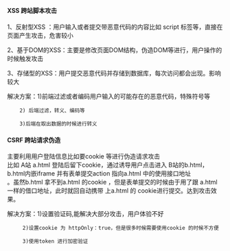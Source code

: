 #### XSS 跨站脚本攻击
1、反射型XSS ：用户输入或者提交带恶意代码的内容比如 script 标签等，直接在页面产生攻击，危害较小  

2、基于DOM的XSS：主要是修改页面DOM结构，伪造DOM等进行，用户操作的时候触发攻击  

3、存储型的XSS：用户提交恶意代码并存储到数据库，每次访问都会出现。影响较大  

解决方案：1)前端过滤或者编码用户输入的可能存在的恶意代码，特殊符号等  

		2) 后端过滤，转义、编码等  

		3)后端在取出数据的时候进行转义  


#### CSRF 跨站请求伪造
主要利用用户登陆信息比如要cookie 等进行伪造请求攻击    
比如 A站 a.html 登陆后留下cookie，通过诱导用户点击进入 B站的b.html， b.html内嵌iframe 并有表单提交action 指向a.html 中的使用接口地址  
。虽然b.html 拿不到a.html 的cookie ，但是表单提交的时候由于用了跟 a.html 一样的借口地址，此时就回自动携带 上a.html 的 cookie进行提交。达到攻击效果。  

解决方案：1)设置验证码,能解决大部分攻击，用户体验不好  

		 2)设置cookie 为 httpOnly：true，但是很多时候需要使用cookie 的时候不方便 
		  
		 3)使用token 进行加密验证   